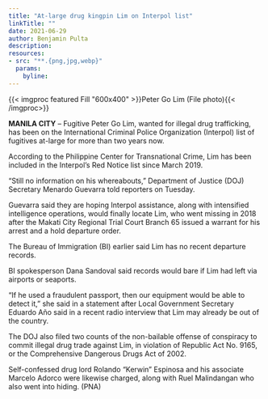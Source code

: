 ```yaml
---
title: "At-large drug kingpin Lim on Interpol list"
linkTitle: ""
date: 2021-06-29
author: Benjamin Pulta
description:
resources:
- src: "**.{png,jpg,webp}"
  params:
    byline: 
---
```

{{< imgproc featured Fill "600x400" >}}Peter Go Lim (File photo){{< /imgproc>}}

**MANILA CITY** –  Fugitive Peter Go Lim, wanted for illegal drug trafficking, has been on the International Criminal Police Organization (Interpol) list of fugitives at-large for more than two years now.

According to the Philippine Center for Transnational Crime, Lim has been included in the Interpol’s Red Notice list since March 2019.

“Still no information on his whereabouts,” Department of Justice (DOJ) Secretary Menardo Guevarra told reporters on Tuesday.

Guevarra said they are hoping Interpol assistance, along with intensified intelligence operations, would finally locate Lim, who went missing in 2018 after the Makati City Regional Trial Court Branch 65 issued a warrant for his arrest and a hold departure order.

The Bureau of Immigration (BI) earlier said Lim has no recent departure records.

BI spokesperson Dana Sandoval said records would bare if Lim had left via airports or seaports.

“If he used a fraudulent passport, then our equipment would be able to detect it,” she said in a statement after Local Government Secretary Eduardo Año said in a recent radio interview that Lim may already be out of the country.

The DOJ also filed two counts of the non-bailable offense of conspiracy to commit illegal drug trade against Lim, in violation of Republic Act No. 9165, or the Comprehensive Dangerous Drugs Act of 2002.

Self-confessed drug lord Rolando “Kerwin” Espinosa and his associate Marcelo Adorco were likewise charged, along with Ruel Malindangan who also went into hiding. (PNA)